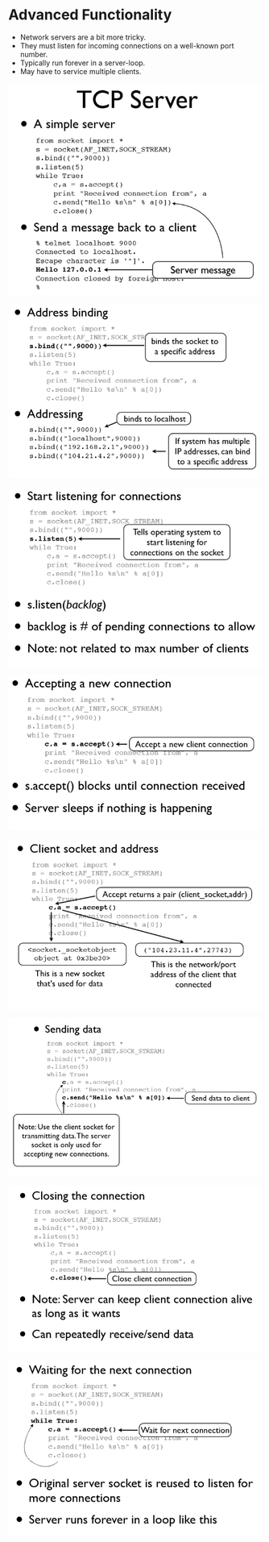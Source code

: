# Advanced Functionality

* Network servers are a bit more tricky.
* They must listen for incoming connections on a well-known port number. 
* Typically run forever in a server-loop.
* May have to service multiple clients.

![](../.gitbook/assets/11.PNG)

![](../.gitbook/assets/12.PNG)

![](../.gitbook/assets/13.PNG)

![](../.gitbook/assets/14.PNG)

![](../.gitbook/assets/15.PNG)

![](../.gitbook/assets/16.PNG)

![](../.gitbook/assets/17.PNG)

![](../.gitbook/assets/18.PNG)

